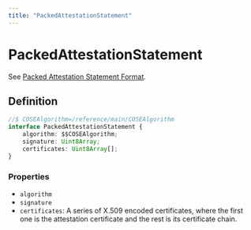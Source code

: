 ```yaml
---
title: "PackedAttestationStatement"
---
```


# PackedAttestationStatement

See [Packed Attestation Statement Format](https://www.w3.org/TR/webauthn-2/#sctn-packed-attestation).

## Definition

```ts
//$ COSEAlgorithm=/reference/main/COSEAlgorithm
interface PackedAttestationStatement {
	algorithm: $$COSEAlgorithm;
	signature: Uint8Array;
	certificates: Uint8Array[];
}
```

### Properties

- `algorithm`
- `signature`
- `certificates`: A series of X.509 encoded certificates, where the first one is the attestation certificate and the rest is its certificate chain.
